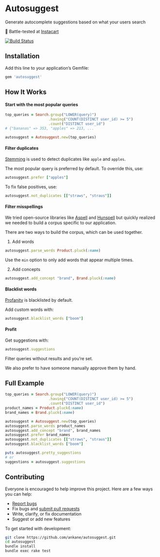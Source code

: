 # Autosuggest

Generate autocomplete suggestions based on what your users search

:tangerine: Battle-tested at [Instacart](https://www.instacart.com/opensource)

[![Build Status](https://travis-ci.org/ankane/autosuggest.svg?branch=master)](https://travis-ci.org/ankane/autosuggest)

## Installation

Add this line to your application’s Gemfile:

```ruby
gem 'autosuggest'
```

## How It Works

#### Start with the most popular queries

```ruby
top_queries = Search.group("LOWER(query)")
                    .having("COUNT(DISTINCT user_id) >= 5")
                    .count("DISTINCT user_id")
# {"bananas" => 353, "apples" => 213, ...

autosuggest = Autosuggest.new(top_queries)
```

#### Filter duplicates

[Stemming](https://en.wikipedia.org/wiki/Stemming) is used to detect duplicates like `apple` and `apples`.

The most popular query is preferred by default.  To override this, use:

```ruby
autosuggest.prefer ["apples"]
```

To fix false positives, use:

```ruby
autosuggest.not_duplicates [["straws", "straus"]]
```

#### Filter misspellings

We tried open-source libraries like [Aspell](http://aspell.net) and [Hunspell](http://hunspell.sourceforge.net/) but quickly realized we needed to build a corpus specific to our application.

There are two ways to build the corpus, which can be used together.

1. Add words

  ```ruby
  autosuggest.parse_words Product.pluck(:name)
  ```

  Use the `min` option to only add words that appear multiple times.

2. Add concepts

  ```ruby
  autosuggest.add_concept "brand", Brand.pluck(:name)
  ```

#### Blacklist words

[Profanity](https://github.com/tjackiw/obscenity/blob/master/config/blacklist.yml) is blacklisted by default.

Add custom words with:

```ruby
autosuggest.blacklist_words ["boom"]
```

#### Profit

Get suggestions with:

```ruby
autosuggest.suggestions
```

Filter queries without results and you’re set.

We also prefer to have someone manually approve them by hand.

## Full Example

```ruby
top_queries = Search.group("LOWER(query)")
                    .having("COUNT(DISTINCT user_id) >= 5")
                    .count("DISTINCT user_id")
product_names = Product.pluck(:name)
brand_names = Brand.pluck(:name)

autosuggest = Autosuggest.new(top_queries)
autosuggest.parse_words product_names
autosuggest.add_concept "brand", brand_names
autosuggest.prefer brand_names
autosuggest.not_duplicates [["straws", "straus"]]
autosuggest.blacklist_words ["boom"]

puts autosuggest.pretty_suggestions
# or
suggestions = autosuggest.suggestions
```

## Contributing

Everyone is encouraged to help improve this project. Here are a few ways you can help:

- [Report bugs](https://github.com/ankane/autosuggest/issues)
- Fix bugs and [submit pull requests](https://github.com/ankane/autosuggest/pulls)
- Write, clarify, or fix documentation
- Suggest or add new features

To get started with development:

```sh
git clone https://github.com/ankane/autosuggest.git
cd autosuggest
bundle install
bundle exec rake test
```
